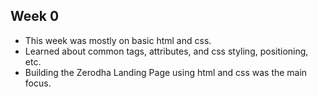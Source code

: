 ## Week 0
- This week was mostly on basic html and css.
- Learned about common tags, attributes, and css styling, positioning, etc.
- Building the Zerodha Landing Page using html and css was the main focus.
